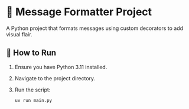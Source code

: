 # 🎨 Message Formatter Project

A Python project that formats messages using custom decorators to add visual flair.

## 🚀 How to Run

1. Ensure you have Python 3.11 installed.
2. Navigate to the project directory.
3. Run the script:

   ```bash
   uv run main.py
   ```
